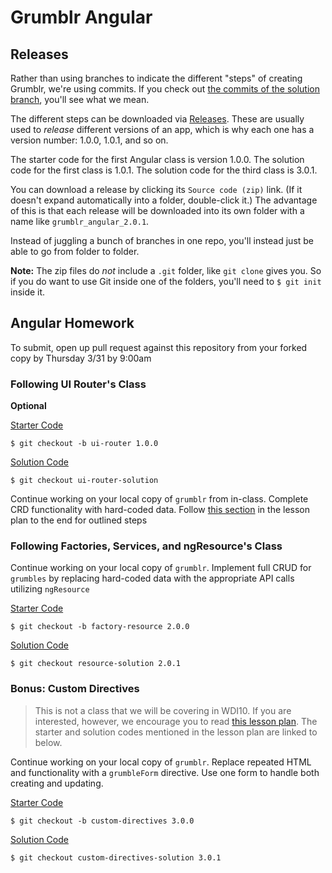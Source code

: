 # Grumblr Angular

## Releases

Rather than using branches to indicate the different "steps" of creating Grumblr, we're using commits. If you check out [the commits of the solution branch](https://github.com/ga-wdi-exercises/grumblr_angular/commits/solution), you'll see what we mean.

The different steps can be downloaded via [Releases](https://github.com/ga-wdi-exercises/grumblr_angular/releases). These are usually used to *release* different versions of an app, which is why each one has a version number: 1.0.0, 1.0.1, and so on.

The starter code for the first Angular class is version 1.0.0. The solution code for the first class is 1.0.1. The solution code for the third class is 3.0.1.

You can download a release by clicking its `Source code (zip)` link. (If it doesn't expand automatically into a folder, double-click it.) The advantage of this is that each release will be downloaded into its own folder with a name like `grumblr_angular_2.0.1`.

Instead of juggling a bunch of branches in one repo, you'll instead just be able to go from folder to folder.

**Note:** The zip files do *not* include a `.git` folder, like `git clone` gives you. So if you do want to use Git inside one of the folders, you'll need to `$ git init` inside it.

## Angular Homework

To submit, open up pull request against this repository from your forked copy by Thursday 3/31 by 9:00am

### Following UI Router's Class

**Optional**

[Starter Code](https://github.com/ga-wdi-exercises/grumblr_angular/releases/tag/1.0.0)

    $ git checkout -b ui-router 1.0.0

[Solution Code](https://github.com/ga-wdi-exercises/grumblr_angular/releases/tag/1.0.1)

    $ git checkout ui-router-solution

Continue working on your local copy of `grumblr` from in-class. Complete
CRD functionality with hard-coded data. Follow [this section](https://github.com/ga-wdi-lessons/angular-routing#you-do-show-page) in the lesson plan to the end for outlined steps

### Following Factories, Services, and ngResource's Class

Continue working on your local copy of `grumblr`. Implement full CRUD for `grumbles` by replacing hard-coded data with the appropriate API calls utilizing `ngResource`

[Starter Code](https://github.com/ga-wdi-exercises/grumblr_angular/releases/tag/2.0.0)

    $ git checkout -b factory-resource 2.0.0

[Solution Code](https://github.com/ga-wdi-exercises/grumblr_angular/releases/tag/2.0.1)

    $ git checkout resource-solution 2.0.1

### Bonus: Custom Directives

> This is not a class that we will be covering in WDI10. If you are interested, however, we encourage you to read [this lesson plan](https://github.com/ga-wdi-lessons/angular-directives). The starter and solution codes mentioned in the lesson plan are linked to below.

Continue working on your local copy of `grumblr`. Replace repeated HTML and functionality with a `grumbleForm` directive. Use one form to handle both creating and updating.

[Starter Code](https://github.com/ga-wdi-exercises/grumblr_angular/releases/tag/3.0.0)

    $ git checkout -b custom-directives 3.0.0

[Solution Code](https://github.com/ga-wdi-exercises/grumblr_angular/releases/tag/3.0.1)

    $ git checkout custom-directives-solution 3.0.1

